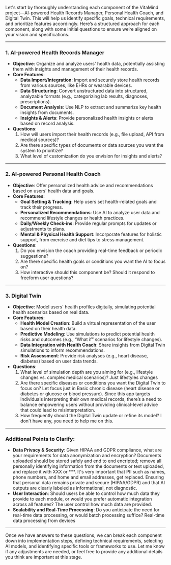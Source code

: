 Let's start by thoroughly understanding each component of the VitaMind project—AI-powered Health Records Manager, Personal Health Coach, and Digital Twin. This will help us identify specific goals, technical requirements, and prioritize features accordingly. Here’s a structured approach for each component, along with some initial questions to ensure we’re aligned on your vision and specifications.

---

### 1. **AI-powered Health Records Manager**

   - **Objective**: Organize and analyze users' health data, potentially assisting them with insights and management of their health records.
   - **Core Features**:
     - **Data Import/Integration**: Import and securely store health records from various sources, like EHRs or wearable devices.
     - **Data Structuring**: Convert unstructured data into structured, analyzable formats (e.g., categorizing lab results, diagnoses, prescriptions).
     - **Document Analysis**: Use NLP to extract and summarize key health insights from documents.
     - **Insights & Alerts**: Provide personalized health insights or alerts based on record analysis.
   - **Questions**:
     1. How will users import their health records (e.g., file upload, API from medical sources)?
     2. Are there specific types of documents or data sources you want the system to prioritize?
     3. What level of customization do you envision for insights and alerts?

---

### 2. **AI-powered Personal Health Coach**

   - **Objective**: Offer personalized health advice and recommendations based on users' health data and goals.
   - **Core Features**:
     - **Goal Setting & Tracking**: Help users set health-related goals and track their progress.
     - **Personalized Recommendations**: Use AI to analyze user data and recommend lifestyle changes or health practices.
     - **Daily/Weekly Check-ins**: Provide regular prompts for updates or adjustments to plans.
     - **Mental & Physical Health Support**: Incorporate features for holistic support, from exercise and diet tips to stress management.
   - **Questions**:
     1. Do you envision the coach providing real-time feedback or periodic suggestions?
     2. Are there specific health goals or conditions you want the AI to focus on?
     3. How interactive should this component be? Should it respond to freeform user questions?

---

### 3. **Digital Twin**

   - **Objective**: Model users' health profiles digitally, simulating potential health scenarios based on real data.
   - **Core Features**:
     - **Health Model Creation**: Build a virtual representation of the user based on their health data.
     - **Predictive Modeling**: Use simulations to predict potential health risks and outcomes (e.g., “What if” scenarios for lifestyle changes).
     - **Data Integration with Health Coach**: Share insights from Digital Twin simulations to inform recommendations.
     - **Risk Assessment**: Provide risk analyses (e.g., heart disease, diabetes) based on user data trends.
   - **Questions**:
     1. What level of simulation depth are you aiming for (e.g., lifestyle changes vs. complex medical scenarios)?
     Just lifestyles changes
     2. Are there specific diseases or conditions you want the Digital Twin to focus on?
     Let focus just in Basic chronic disease (heart disease or diabetes or glucose or blood pressure). Since this app targets individuals interpreting their own medical records, there’s a need to balance empowering users without providing clinical-level advice that could lead to misinterpretation.
     3. How frequently should the Digital Twin update or refine its model?
     I don't have any, you need to help me on this.

---

### Additional Points to Clarify:

   - **Data Privacy & Security**: Given HIPAA and GDPR compliance, what are your requirements for data anonymization and encryption?
  Documents uploaded should be stored safely and end to end encripted; remove all personally identifying information from the documents or text uploaded, and replace it with XXX or ***. It's very important that PII such as names, phone numbers, and home and email addresses, get replaced. 
  Ensuring that personal data remains private and secure (HIPAA/GDPR) and that AI outputs are clearly labeled as informational, not diagnostic.
   - **User Interaction**: Should users be able to control how much data they provide to each module, or would you prefer automatic integration across all features?
   The user control how much data are provided.
   - **Scalability and Real-Time Processing**: Do you anticipate the need for real-time data processing, or would batch processing suffice?
   Real-time data processing from devices

---

Once we have answers to these questions, we can break each component down into implementation steps, defining technical requirements, selecting AI models, and identifying specific tools or frameworks to use. Let me know if any adjustments are needed, or feel free to provide any additional details you think are important at this stage.